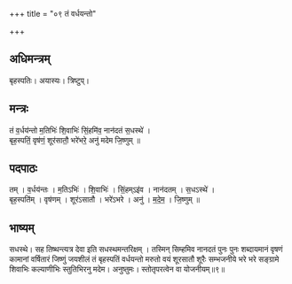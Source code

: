 +++
title = "०९ तं वर्धयन्तो"

+++
## अधिमन्त्रम्
बृहस्पतिः। अयास्यः। त्रिष्टुप्।

## मन्त्रः
तं व॒र्धय॑न्तो म॒तिभिः॑ शि॒वाभिः॑ सिं॒हमि॑व॒ नान॑दतं स॒धस्थे॑ ।  
बृह॒स्पतिं॒ वृष॑णं॒ शूर॑सातौ॒ भरे॑भरे॒ अनु॑ मदेम जि॒ष्णुम् ॥

## पदपाठः
तम् । व॒र्धय॑न्तः । म॒तिऽभिः॑ । शि॒वाभिः॑ । सिं॒हम्ऽइ॑व । नान॑दतम् । स॒धऽस्थे॑ ।  
बृह॒स्पति॑म् । वृष॑णम् । शूर॑ऽसातौ । भरे॑ऽभरे । अनु॑ । म॒दे॒म॒ । जि॒ष्णुम् ॥

## भाष्यम्
सधस्थे। सह तिष्थन्त्यत्र देवा इति सधस्थमन्तरिक्षम् । तस्मिन् सिम्हमिव नानदतं पुनः पुनः शब्दायमानं वृषणं कामानां वर्षितारं जिष्णुं जयशीलं तं बृहस्पतिं वर्धयन्तो मरुतो वयं शूरसातौ शूरैः सम्भजनीये भरे भरे सङ्ग्रामे शिवाभिः कल्याणीभिः स्तुतिभिरनु मदेम। अनुष्तुमः। स्तोतृपरत्वेन वा योजनीयम्॥९॥
